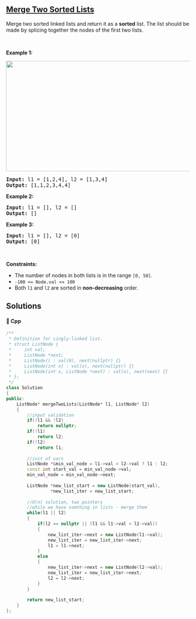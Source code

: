 ## [Merge Two Sorted Lists](https://leetcode.com/problems/merge-two-sorted-lists)

<p>Merge two sorted linked lists and return it as a <strong>sorted</strong> list. The list should be made by splicing together the nodes of the first two lists.</p>

<p>&nbsp;</p>
<p><strong>Example 1:</strong></p>
<img alt="" src="https://assets.leetcode.com/uploads/2020/10/03/merge_ex1.jpg" style="width: 662px; height: 302px;" />
<pre>
<strong>Input:</strong> l1 = [1,2,4], l2 = [1,3,4]
<strong>Output:</strong> [1,1,2,3,4,4]
</pre>

<p><strong>Example 2:</strong></p>

<pre>
<strong>Input:</strong> l1 = [], l2 = []
<strong>Output:</strong> []
</pre>

<p><strong>Example 3:</strong></p>

<pre>
<strong>Input:</strong> l1 = [], l2 = [0]
<strong>Output:</strong> [0]
</pre>

<p>&nbsp;</p>
<p><strong>Constraints:</strong></p>

<ul>
	<li>The number of nodes in both lists is in the range <code>[0, 50]</code>.</li>
	<li><code>-100 &lt;= Node.val &lt;= 100</code></li>
	<li>Both <code>l1</code> and <code>l2</code> are sorted in <strong>non-decreasing</strong> order.</li>
</ul>


## Solutions
#### 🧠 Cpp
```cpp
/**
 * Definition for singly-linked list.
 * struct ListNode {
 *     int val;
 *     ListNode *next;
 *     ListNode() : val(0), next(nullptr) {}
 *     ListNode(int x) : val(x), next(nullptr) {}
 *     ListNode(int x, ListNode *next) : val(x), next(next) {}
 * };
 */
class Solution
{
public:
    ListNode* mergeTwoLists(ListNode* l1, ListNode* l2)
    {
        //input validation
        if(!l1 && !l2)
            return nullptr;
        if(!l1)
            return l2;
        if(!l2)
            return l1;
        
        //init of vars
        ListNode *&min_val_node = l1->val < l2->val ? l1 : l2;
        const int start_val = min_val_node->val;
        min_val_node = min_val_node->next;
        
        ListNode *new_list_start = new ListNode(start_val),
                 *new_list_iter = new_list_start;
        
        //O(n) solution, two pointers
        //while we have somthing in lists - merge them
        while(l1 || l2)
        {
            if(l2 == nullptr || (l1 && l1->val < l2->val)) 
            {
                new_list_iter->next = new ListNode(l1->val);
                new_list_iter = new_list_iter->next;
                l1 = l1->next;
            }
            else
            {
                new_list_iter->next = new ListNode(l2->val);
                new_list_iter = new_list_iter->next;
                l2 = l2->next;
            }
        }
        
        return new_list_start;
    }
};
```
